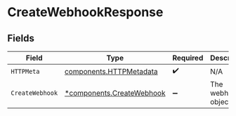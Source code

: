 # CreateWebhookResponse


## Fields

| Field                                                                 | Type                                                                  | Required                                                              | Description                                                           |
| --------------------------------------------------------------------- | --------------------------------------------------------------------- | --------------------------------------------------------------------- | --------------------------------------------------------------------- |
| `HTTPMeta`                                                            | [components.HTTPMetadata](../../models/components/httpmetadata.md)    | :heavy_check_mark:                                                    | N/A                                                                   |
| `CreateWebhook`                                                       | [*components.CreateWebhook](../../models/components/createwebhook.md) | :heavy_minus_sign:                                                    | The webhook object.                                                   |